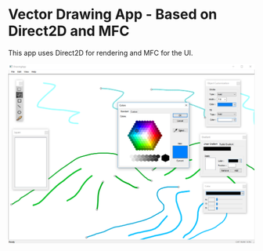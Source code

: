 # Vector Drawing App - Based on Direct2D and MFC

This app uses Direct2D for rendering and MFC for the UI.

![](./docs/screenshot.png)
